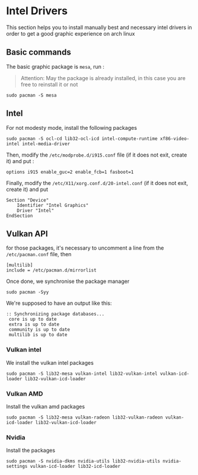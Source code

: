# Intel Drivers
This section helps you to install manually best and necessary intel drivers in order to get a good graphic experience on arch linux

## Basic commands
The basic graphic package is ```mesa```, run :
> Attention: May the package is already installed, in this case you are free to reinstall it or not
```
sudo pacman -S mesa
```

## Intel
For not modesty mode, install the following packages
```
sudo pacman -S ocl-cd lib32-ocl-icd intel-compute-runtime xf86-video-intel intel-media-driver 
```
Then, modify the ```/etc/modprobe.d/i915.conf``` file (if it does not exit, create it) and put :
```
options i915 enable_guc=2 enable_fcb=1 fasboot=1
```
Finally, modify the ```/etc/X11/xorg.conf.d/20-intel.conf``` (if it does not exit, create it) and put
```
Section "Device"
	Identifier "Intel Graphics"
	Driver "Intel"
EndSection
```


## Vulkan API
for those packages, it's necessary to uncomment a line from the ```/etc/pacman.conf``` file, then
```
[multilib]
include = /etc/pacman.d/mirrorlist
```
Once done, we synchronise the package manager
```
sudo pacman -Syy
```
We're supposed to have an output like this:
```
:: Synchronizing package databases...
 core is up to date
 extra is up to date
 community is up to date
 multilib is up to date
```

### Vulkan intel
We install the vulkan intel packages
```
sudo pacman -S lib32-mesa vulkan-intel lib32-vulkan-intel vulkan-icd-loader lib32-vulkan-icd-loader
```

### Vulkan AMD
Install the vulkan amd packages
```
sudo pacman -S lib32-mesa vulkan-radeon lib32-vulkan-radeon vulkan-icd-loader lib32-vulkan-icd-loader
```

### Nvidia

Install the packages
```
sudo pacman -S nvidia-dkms nvidia-utils lib32-nvidia-utils nvidia-settings vulkan-icd-loader lib32-icd-loader 
```
